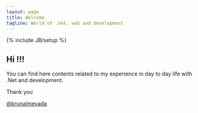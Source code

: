 ```yaml
---
layout: page
title: Welcome
tagline: World of .net, web and development
---
```

{% include JB/setup %}

## Hi !!!

You can find here contents related to my experience in day to day life with .Net and development.



Thank you



[@krunalmevada](https://twitter.com/krunalmevada)

